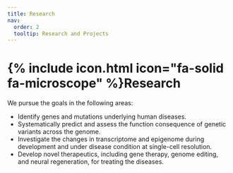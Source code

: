 ```yaml
---
title: Research
nav:
  order: 2
  tooltip: Research and Projects
---
```


# {% include icon.html icon="fa-solid fa-microscope" %}Research

We pursue the goals in the following areas:
- Identify genes and mutations underlying human diseases.
- Systematically predict and assess the function consequence of genetic variants across the genome.
- Investigate the changes in transcriptome and epigenome during development and under disease condition at single-cell resolution.
- Develop novel therapeutics, including gene therapy, genome editing, and neural regeneration, for treating the diseases.


